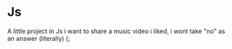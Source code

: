 # Js
A little project in Js
i want to share a music video i liked, i wont take "no" as an answer (literally) (;
